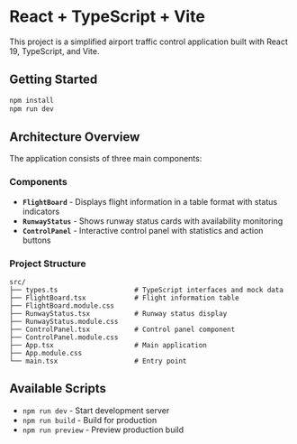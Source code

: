 # React + TypeScript + Vite

This project is a simplified airport traffic control application built with React 19, TypeScript, and Vite.

## Getting Started

```bash
npm install
npm run dev
```

## Architecture Overview

The application consists of three main components:

### Components

- **`FlightBoard`** - Displays flight information in a table format with status indicators
- **`RunwayStatus`** - Shows runway status cards with availability monitoring
- **`ControlPanel`** - Interactive control panel with statistics and action buttons

### Project Structure

```
src/
├── types.ts                   # TypeScript interfaces and mock data
├── FlightBoard.tsx            # Flight information table
├── FlightBoard.module.css
├── RunwayStatus.tsx           # Runway status display
├── RunwayStatus.module.css
├── ControlPanel.tsx           # Control panel component
├── ControlPanel.module.css
├── App.tsx                    # Main application
├── App.module.css
└── main.tsx                   # Entry point
```

## Available Scripts

- `npm run dev` - Start development server
- `npm run build` - Build for production
- `npm run preview` - Preview production build
